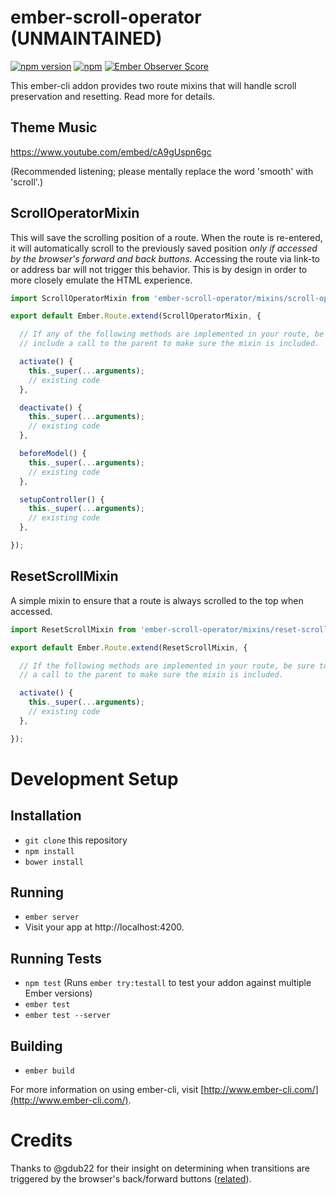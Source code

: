 # ember-scroll-operator (UNMAINTAINED)

[![npm version](https://badge.fury.io/js/ember-scroll-operator.svg)](http://badge.fury.io/js/ember-scroll-operator)
[![npm](https://img.shields.io/npm/dm/ember-scroll-operator.svg)]()
[![Ember Observer Score](http://emberobserver.com/badges/ember-scroll-operator.svg)](http://emberobserver.com/addons/ember-scroll-operator)

This ember-cli addon provides two route mixins that will handle scroll preservation and resetting. Read more for details.

## Theme Music

https://www.youtube.com/embed/cA9gUspn6gc

(Recommended listening; please mentally replace the word 'smooth' with 'scroll'.)

## ScrollOperatorMixin

This will save the scrolling position of a route. When the route is re-entered, it will automatically scroll to the previously saved position *only if accessed by the browser's forward and back buttons*. Accessing the route via link-to or address bar will not trigger this behavior. This is by design in order to more closely emulate the HTML experience.

```javascript
import ScrollOperatorMixin from 'ember-scroll-operator/mixins/scroll-operator';

export default Ember.Route.extend(ScrollOperatorMixin, {

  // If any of the following methods are implemented in your route, be sure to
  // include a call to the parent to make sure the mixin is included.

  activate() {
    this._super(...arguments);
    // existing code
  },

  deactivate() {
    this._super(...arguments);
    // existing code
  },

  beforeModel() {
    this._super(...arguments);
    // existing code
  },

  setupController() {
    this._super(...arguments);
    // existing code
  },

});
```

## ResetScrollMixin

A simple mixin to ensure that a route is always scrolled to the top when accessed.

```javascript
import ResetScrollMixin from 'ember-scroll-operator/mixins/reset-scroll';

export default Ember.Route.extend(ResetScrollMixin, {

  // If the following methods are implemented in your route, be sure to include
  // a call to the parent to make sure the mixin is included.

  activate() {
    this._super(...arguments);
    // existing code
  },

});
```

# Development Setup

## Installation

* `git clone` this repository
* `npm install`
* `bower install`

## Running

* `ember server`
* Visit your app at http://localhost:4200.

## Running Tests

* `npm test` (Runs `ember try:testall` to test your addon against multiple Ember versions)
* `ember test`
* `ember test --server`

## Building

* `ember build`

For more information on using ember-cli, visit [http://www.ember-cli.com/](http://www.ember-cli.com/).

# Credits

Thanks to @gdub22 for their insight on determining when transitions are triggered by the browser's back/forward buttons ([related](https://github.com/emberjs/ember.js/issues/3087#issuecomment-22064811)).
